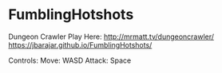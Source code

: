 # FumblingHotshots

Dungeon Crawler
Play Here: 
http://mrmatt.tv/dungeoncrawler/
https://jbarajar.github.io/FumblingHotshots/

Controls:
Move: WASD
Attack: Space
